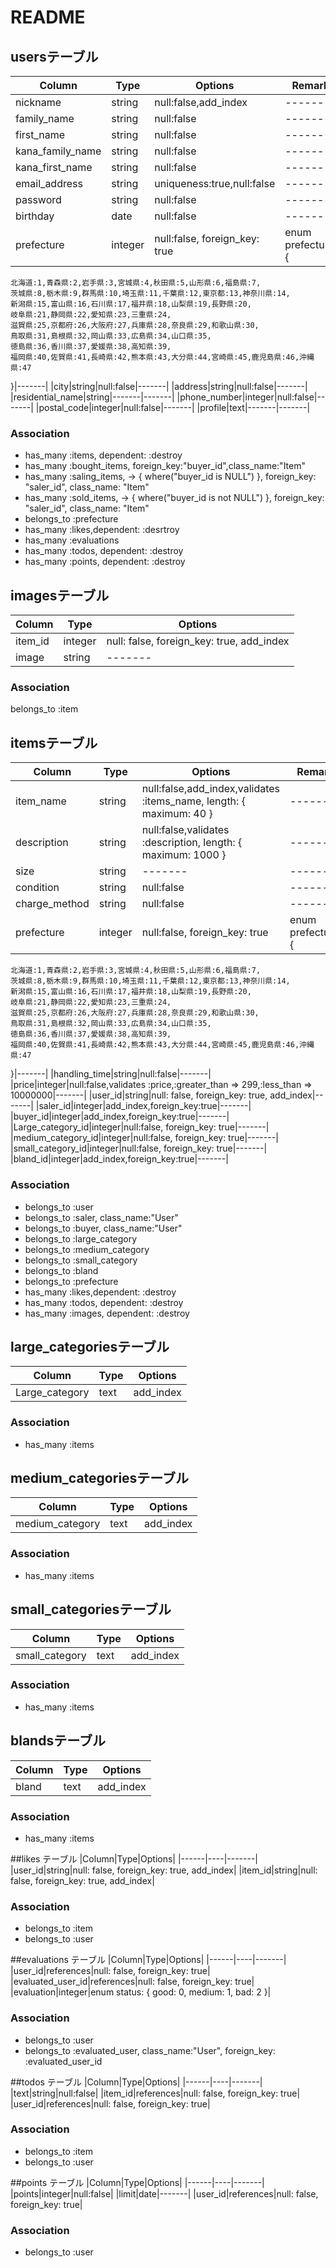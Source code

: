 # README

## usersテーブル

|Column|Type|Options|Remarks|
|------|----|-------|-------|
|nickname|string|null:false,add_index|-------|
|family_name|string|null:false|-------|
|first_name|string|null:false|-------|
|kana_family_name|string|null:false|-------|
|kana_first_name|string|null:false|-------|
|email_address|string|uniqueness:true,null:false|-------|
|password|string|null:false|-------|
|birthday|date|null:false|-------|
|prefecture|integer|null:false, foreign_key: true|enum prefectures: {
    北海道:1,青森県:2,岩手県:3,宮城県:4,秋田県:5,山形県:6,福島県:7,
    茨城県:8,栃木県:9,群馬県:10,埼玉県:11,千葉県:12,東京都:13,神奈川県:14,
    新潟県:15,富山県:16,石川県:17,福井県:18,山梨県:19,長野県:20,
    岐阜県:21,静岡県:22,愛知県:23,三重県:24,
    滋賀県:25,京都府:26,大阪府:27,兵庫県:28,奈良県:29,和歌山県:30,
    鳥取県:31,島根県:32,岡山県:33,広島県:34,山口県:35,
    徳島県:36,香川県:37,愛媛県:38,高知県:39,
    福岡県:40,佐賀県:41,長崎県:42,熊本県:43,大分県:44,宮崎県:45,鹿児島県:46,沖縄県:47
  }|-------|
|city|string|null:false|-------|
|address|string|null:false|-------|
|residential_name|string|-------|-------|
|phone_number|integer|null:false|-------|
|postal_code|integer|null:false|-------|
|profile|text|-------|-------|

### Association
- has_many :items, dependent: :destroy
- has_many :bought_items, foreign_key:"buyer_id",class_name:"Item"
- has_many :saling_items, -> { where("buyer_id is NULL") }, foreign_key: "saler_id", class_name: "Item"
- has_many :sold_items, -> { where("buyer_id is not NULL") }, foreign_key: "saler_id", class_name: "Item"
- belongs_to :prefecture
- has_many :likes,dependent: :desrtroy
- has_many :evaluations
- has_many :todos, dependent: :destroy
- has_many :points, dependent: :destroy

## imagesテーブル
|Column|Type|Options|
|------|----|-------|
|item_id|integer|null: false, foreign_key: true, add_index|
|image|string|-------|

### Association
belongs_to :item

## itemsテーブル

|Column|Type|Options|Remarks|
|------|----|-------|-------|
|item_name|string|null:false,add_index,validates :items_name, length: { maximum: 40 }|-------|
|description|string|null:false,validates :description, length: { maximum: 1000 }|-------|
|size|string|-------|-------|
|condition|string|null:false|-------|
|charge_method|string|null:false|-------|
|prefecture|integer|null:false, foreign_key: true|enum prefectures: {
    北海道:1,青森県:2,岩手県:3,宮城県:4,秋田県:5,山形県:6,福島県:7,
    茨城県:8,栃木県:9,群馬県:10,埼玉県:11,千葉県:12,東京都:13,神奈川県:14,
    新潟県:15,富山県:16,石川県:17,福井県:18,山梨県:19,長野県:20,
    岐阜県:21,静岡県:22,愛知県:23,三重県:24,
    滋賀県:25,京都府:26,大阪府:27,兵庫県:28,奈良県:29,和歌山県:30,
    鳥取県:31,島根県:32,岡山県:33,広島県:34,山口県:35,
    徳島県:36,香川県:37,愛媛県:38,高知県:39,
    福岡県:40,佐賀県:41,長崎県:42,熊本県:43,大分県:44,宮崎県:45,鹿児島県:46,沖縄県:47
  }|-------|
|handling_time|string|null:false|-------|
|price|integer|null:false,validates :price,:greater_than => 299,:less_than => 10000000|-------|
|user_id|string|null: false, foreign_key: true, add_index|-------|
|saler_id|integer|add_index,foreign_key:true|-------|
|buyer_id|integer|add_index,foreign_key:true|-------|
|Large_category_id|integer|null:false, foreign_key: true|-------|
|medium_category_id|integer|null:false, foreign_key: true|-------|
|small_category_id|integer|null:false, foreign_key: true|-------|
|bland_id|integer|add_index,foreign_key:true|-------|

### Association
- belongs_to :user
- belongs_to :saler, class_name:"User"
- belongs_to :buyer, class_name:"User"
- belongs_to :large_category
- belongs_to :medium_category
- belongs_to :small_category
- belongs_to :bland
- belongs_to :prefecture
- has_many :likes,dependent: :destroy
- has_many :todos, dependent: :destroy
- has_many :images, dependent: :destroy



## large_categoriesテーブル

|Column|Type|Options|
|------|----|-------|
|Large_category|text|add_index|

### Association
- has_many :items

## medium_categoriesテーブル

|Column|Type|Options|
|------|----|-------|
|medium_category|text|add_index|

### Association
- has_many :items

## small_categoriesテーブル

|Column|Type|Options|
|------|----|-------|
|small_category|text|add_index|

### Association
- has_many :items


## blandsテーブル

|Column|Type|Options|
|------|----|-------|
|bland|text|add_index|

### Association
- has_many :items

##likes テーブル
|Column|Type|Options|
|------|----|-------|
|user_id|string|null: false, foreign_key: true, add_index|
|item_id|string|null: false, foreign_key: true, add_index|

### Association
- belongs_to :item
- belongs_to :user

##evaluations テーブル
|Column|Type|Options|
|------|----|-------|
|user_id|references|null: false, foreign_key: true|
|evaluated_user_id|references|null: false, foreign_key: true|
|evaluation|integer|enum status: { good: 0, medium: 1, bad: 2 }|

### Association
- belongs_to :user
- belongs_to :evaluated_user, class_name:"User", foreign_key: :evaluated_user_id

##todos テーブル
|Column|Type|Options|
|------|----|-------|
|text|string|null:false|
|item_id|references|null: false, foreign_key: true|
|user_id|references|null: false, foreign_key: true|

### Association
- belongs_to :item
- belongs_to :user

##points テーブル
|Column|Type|Options|
|------|----|-------|
|points|integer|null:false|
|limit|date|-------|
|user_id|references|null: false, foreign_key: true|

### Association
- belongs_to :user
